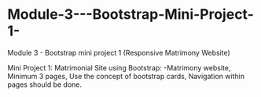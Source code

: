 # Module-3---Bootstrap-Mini-Project-1-
Module 3 - Bootstrap mini project 1 (Responsive Matrimony Website)

Mini Project 1: 
Matrimonial Site using Bootstrap: -Matrimony website, Minimum 3 pages, 
Use the concept of bootstrap cards, Navigation within pages should be done.

